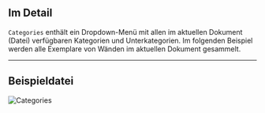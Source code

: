 ## Im Detail
`Categories` enthält ein Dropdown-Menü mit allen im aktuellen Dokument (Datei) verfügbaren Kategorien und Unterkategorien. Im folgenden Beispiel werden alle Exemplare von Wänden im aktuellen Dokument gesammelt.
___
## Beispieldatei

![Categories](./DSRevitNodesUI.Categories_img.jpg)

